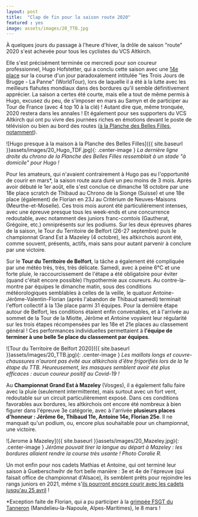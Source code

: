 ```yaml
---
layout: post
title:  "Clap de fin pour la saison route 2020"
featured : yes
image: assets/images/20_TTB.jpg
---
```


À quelques jours du passage à l'heure d'hiver, la drôle de saison "route" 2020 s'est achevée pour tous les cyclistes du VCS Altkirch. 

Elle s'est précisément terminée ce mercredi pour son coureur professionnel, Hugo Hofstetter, qui a conclu cette saison avec une [14e place](https://www.lalsace.fr/sport/2020/10/21/hofstetter-dans-la-bonne-echappee-a-la-panne) sur la course d'un jour paradoxalement intitulée "les Trois Jours de Brugge - La Panne" (WorldTour), lors de laquelle il a été à la lutte avec les meilleurs flahutes mondiaux dans des bordures qu'il semble définitivement apprécier. La saison a certes été courte,  mais elle a tout de même permis à Hugo, excusez du peu, de s'imposer en mars au Samyn et de participer au Tour de France (avec 4 top 10 à la clé) ! Autant dire que, même tronquée, 2020 restera dans les annales ! Et également pour ses supporters du VCS Altkirch qui ont pu vivre des journées riches en émotions devant le poste de télévision ou bien au bord des routes ([à la Planche des Belles Filles, notamment](https://www.lalsace.fr/tour-de-france/2020/09/18/hofstetter-peut-compter-sur-ses-supporters)).

![Hugo presque à la maison à la Planche des Belles Filles]({{ site.baseurl }}assets/images/20_Hugo_TDF.jpg){: .center-image }
_La dernière ligne droite du chrono de la Planche des Belles Filles ressemblait à un stade "à domicile" pour Hugo !_

Pour les amateurs, qui n'avaient contrairement à Hugo pas eu l'opportunité de courir en mars\*, la saison route aura duré un peu moins de 3 mois. Après avoir débuté le 1er août, elle s'est conclue ce dimanche 18 octobre par une 18e place scratch de Thibaud au Chrono de la Sionge (Suisse) et une 18e place (également) de Florian en 23J au Critérium de Neuves-Maisons (Meurthe-et-Moselle). Ces trois mois auront été particulièrement intenses, avec une épreuve presque tous les week-ends et une concurrence redoutable, avec notamment des juniors franc-comtois (Gautherat, Grégoire, etc.) omniprésents sur les podiums. Sur les deux épreuves phares de la saison, le Tour du Territoire de Belfort (26-27 septembre) puis le championnat Grand Est à Mazeley (4 octobre), les altkirchois auront été, comme souvent, présents, actifs, mais sans pour autant parvenir à conclure par une victoire.


Sur le **Tour du Territoire de Belfort**, la tâche a également été compliquée par une météo très, très, très délicate. Samedi, avec à peine 6°C et une forte pluie, le raccourcissement de l'étape a été obligatoire pour éviter (quand c'était encore possible) l'hypothermie aux coureurs. Au contre-la-montre par équipes le dimanche matin, sous des conditions météorologiques semblables à celles de la veille, le quatuor Antoine-Jérôme-Valentin-Florian (après l'abandon de Thibaud samedi) terminait l'effort collectif à la 13e place parmi 31 équipes. Pour la dernière étape autour de Belfort, les conditions étaient enfin convenables, et à l'arrivée au sommet de la Tour de la Miotte, Jérôme et Antoine voyaient leur régularité sur les trois étapes récompensées par les 18e et 21e places au classement général ! Ces performances individuelles permettaient à **l'équipe de terminer à une belle 5e place du classement par équipes**.

![Tour du Territoire de Belfort 2020]({{ site.baseurl }}assets/images/20_TTB.jpg){: .center-image }
_Les maillots longs et couvre-chaussures n'auront pas évité aux altkirchois d'être frigorifiés lors de la 1e étape du TTB. Heureusement, les masques semblent avoir été plus efficaces : aucun coureur positif au Covid-19 !_

Au **Championnat Grand Est à Mazeley** (Vosges), il a également fallu faire avec la pluie (seulement intermittente), mais surtout avec un fort vent, redoutable sur un circuit particulièrement exposé. Dans ces conditions favorables aux bordures, les altkirchois ont encore été nombreux à bien figurer dans l'épreuve 3e catégorie, avec à l'arrivée **plusieurs places d'honneur :  Jérôme 6e, Thibaud 11e, Antoine 14e, Florian 25e**. Il ne manquait qu'un podium, ou, encore plus souhaitable pour un championnat, une victoire.

![Jerome à Mazeley]({{ site.baseurl }}assets/images/20_Mazeley.jpg){: .center-image }
_Jérôme pouvait tirer la langue au départ à Mazeley : les bordures allaient rendre la course très usante ! Photo Coralie R._

Un mot enfin pour nos cadets Mathias et Antoine, qui ont terminé leur saison à Gueberschwihr de fort belle manière : 3e et 4e de l'épreuve (qui faisait office de championnat d'Alsace), ils semblent prêts pour rejoindre les rangs juniors en 2021, même s'[ils pourront encore courir avec les cadets jusqu'au 25 avril](https://www.directvelo.com/actualite/82352/les-cadets-2-et-juniors-2-pourront-jouer-les-prolongations) !

\*Exception faite de Florian, qui a pu participer à la [grimpée FSGT du Tanneron](https://www.fsgtcyclisme06.fr/fsgt/races/242/) (Mandelieu-la-Napoule, Alpes-Maritimes), le 8 mars !







